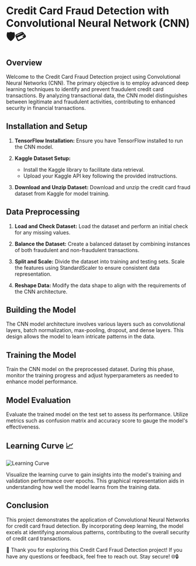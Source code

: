 # Credit Card Fraud Detection with Convolutional Neural Network (CNN) 🛡️💳

## Overview

Welcome to the Credit Card Fraud Detection project using Convolutional Neural Networks (CNN). The primary objective is to employ advanced deep learning techniques to identify and prevent fraudulent credit card transactions. By analyzing transactional data, the CNN model distinguishes between legitimate and fraudulent activities, contributing to enhanced security in financial transactions.

## Installation and Setup

1. **TensorFlow Installation:**
   Ensure you have TensorFlow installed to run the CNN model.

2. **Kaggle Dataset Setup:**
   - Install the Kaggle library to facilitate data retrieval.
   - Upload your Kaggle API key following the provided instructions.

3. **Download and Unzip Dataset:**
   Download and unzip the credit card fraud dataset from Kaggle for model training.

## Data Preprocessing

1. **Load and Check Dataset:**
   Load the dataset and perform an initial check for any missing values.

2. **Balance the Dataset:**
   Create a balanced dataset by combining instances of both fraudulent and non-fraudulent transactions.

3. **Split and Scale:**
   Divide the dataset into training and testing sets. Scale the features using StandardScaler to ensure consistent data representation.

4. **Reshape Data:**
   Modify the data shape to align with the requirements of the CNN architecture.

## Building the Model

The CNN model architecture involves various layers such as convolutional layers, batch normalization, max-pooling, dropout, and dense layers. This design allows the model to learn intricate patterns in the data.

## Training the Model

Train the CNN model on the preprocessed dataset. During this phase, monitor the training progress and adjust hyperparameters as needed to enhance model performance.

## Model Evaluation

Evaluate the trained model on the test set to assess its performance. Utilize metrics such as confusion matrix and accuracy score to gauge the model's effectiveness.

## Learning Curve 📈

![Learning Curve](https://github.com/ashay-thamankar/deep-learning-and-machine-learning/blob/main/Deep%20Learning/CNN%20for%20credit%20card%20fraud%20detection/charts/learning%20curve.png)

Visualize the learning curve to gain insights into the model's training and validation performance over epochs. This graphical representation aids in understanding how well the model learns from the training data.

## Conclusion

This project demonstrates the application of Convolutional Neural Networks for credit card fraud detection. By incorporating deep learning, the model excels at identifying anomalous patterns, contributing to the overall security of credit card transactions.

🚀 Thank you for exploring this Credit Card Fraud Detection project! If you have any questions or feedback, feel free to reach out. Stay secure! 🌐🔒
